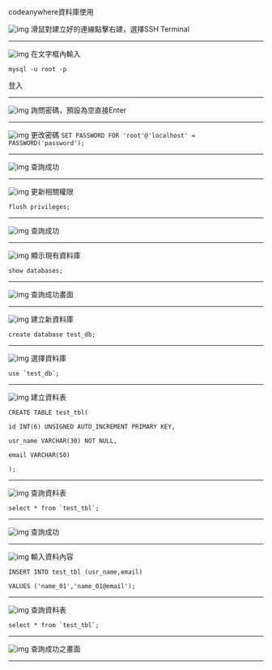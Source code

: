 codeanywhere資料庫使用

![img](img/01.png)
滑鼠對建立好的連線點擊右建，選擇SSH Terminal
***
![img](img/02.png)
在文字框內輸入

`mysql -u root -p`

登入
***
![img](img/03.png)
詢問密碼，預設為空直接Enter
***
![img](img/04.png)
更改密碼
`SET PASSWORD FOR 'root'@'localhost' = PASSWORD('password');`
***
![img](img/05.png)
查詢成功
***
![img](img/06.png)
更新相關權限

`flush privileges;`

***
![img](img/07.png)
查詢成功
***
![img](img/08.png)
顯示現有資料庫

`show databases;`

***
![img](img/09.png)
查詢成功畫面
***
![img](img/10.png)
建立新資料庫

`create database test_db;`

***
![img](img/11.png)
選擇資料庫

``use `test_db`;``

***
![img](img/12.png)
建立資料表

`CREATE TABLE test_tbl(`

`id INT(6) UNSIGNED AUTO_INCREMENT PRIMARY KEY,`

`usr_name VARCHAR(30) NOT NULL,`

`email VARCHAR(50)`

`);`

***
![img](img/13.png)
查詢資料表

``select * from `test_tbl`;``

***
![img](img/14.png)
查詢成功
***
![img](img/15.png)
輸入資料內容

`INSERT INTO test_tbl (usr_name,email)`

`VALUES ('name_01','name_01@email');`

***
![img](img/16.png)
查詢資料表

``select * from `test_tbl`;``

***
![img](img/17.png)
查詢成功之畫面
***
